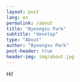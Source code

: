 ```yaml
---
layout: post
lang: en
permalink: /about
title: "Byeongsu Park"
subtitle: "develop"
type: "About"
author: "Byeongsu Park"
post-header: true
header-img: img/about.jpg
---
```


Hi! 
